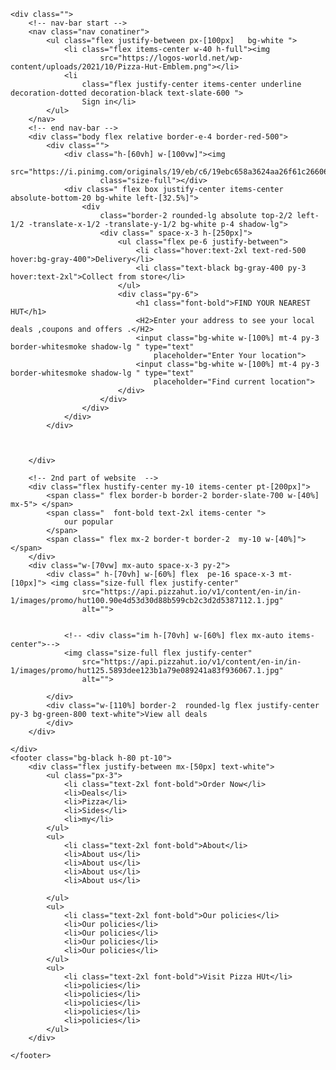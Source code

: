 <!DOCTYPE html>
<html lang="en">

<head>
    <meta charset="UTF-8">
    <meta name="viewport" content="width=device-width, initial-scale=1.0">
    <title>Document</title>
    <script src="https://unpkg.com/@tailwindcss/browser@4"></script>
</head>

<body>

    <div class="">
        <!-- nav-bar start -->
        <nav class="nav conatiner">
            <ul class="flex justify-between px-[100px]   bg-white ">
                <li class="flex items-center w-40 h-full"><img
                        src="https://logos-world.net/wp-content/uploads/2021/10/Pizza-Hut-Emblem.png"></li>
                <li
                    class="flex justify-center items-center underline decoration-dotted decoration-black text-slate-600 ">
                    Sign in</li>
            </ul>
        </nav>
        <!-- end nav-bar -->
        <div class="body flex relative border-e-4 border-red-500">
            <div class="">
                <div class="h-[60vh] w-[100vw]"><img
                        src="https://i.pinimg.com/originals/19/eb/c6/19ebc658a3624aa26f61c2660685c897.jpg"
                        class="size-full"></div>
                <div class=" flex box justify-center items-center absolute-bottom-20 bg-white left-[32.5%]">
                    <div
                        class="border-2 rounded-lg absolute top-2/2 left-1/2 -translate-x-1/2 -translate-y-1/2 bg-white p-4 shadow-lg">
                        <div class=" space-x-3 h-[250px]">
                            <ul class="flex pe-6 justify-between">
                                <li class="hover:text-2xl text-red-500 hover:bg-gray-400">Delivery</li>
                                <li class="text-black bg-gray-400 py-3 hover:text-2xl">Collect from store</li>
                            </ul>
                            <div class="py-6">
                                <h1 class="font-bold">FIND YOUR NEAREST HUT</h1>
                                <H2>Enter your address to see your local deals ,coupons and offers .</H2>
                                <input class="bg-white w-[100%] mt-4 py-3 border-whitesmoke shadow-lg " type="text"
                                    placeholder="Enter Your location">
                                <input class="bg-white w-[100%] mt-4 py-3 border-whitesmoke shadow-lg " type="text"
                                    placeholder="Find current location">
                            </div>
                        </div>
                    </div>
                </div>
            </div>



        </div>

        <!-- 2nd part of website  -->
        <div class="flex hustify-center my-10 items-center pt-[200px]">
            <span class=" flex border-b border-2 border-slate-700 w-[40%] mx-5"> </span>
            <span class="  font-bold text-2xl items-center ">
                our popular
            </span>
            <span class=" flex mx-2 border-t border-2  my-10 w-[40%]"></span>
        </div>
        <div class="w-[70vw] mx-auto space-x-3 py-2">
            <div class=" h-[70vh] w-[60%] flex  pe-16 space-x-3 mt-[10px]"> <img class="size-full flex justify-center"
                    src="https://api.pizzahut.io/v1/content/en-in/in-1/images/promo/hut100.90e4d53d30d88b599cb2c3d2d5387112.1.jpg"
                    alt="">


                <!-- <div class="im h-[70vh] w-[60%] flex mx-auto items-center">-->
                <img class="size-full flex justify-center"
                    src="https://api.pizzahut.io/v1/content/en-in/in-1/images/promo/hut125.5893dee123b1a79e089241a83f936067.1.jpg"
                    alt="">

            </div>
            <div class="w-[110%] border-2  rounded-lg flex justify-center py-3 bg-green-800 text-white">View all deals
            </div>
        </div>

    </div>
    <footer class="bg-black h-80 pt-10">
        <div class="flex justify-between mx-[50px] text-white">
            <ul class="px-3">
                <li class="text-2xl font-bold">Order Now</li>
                <li>Deals</li>
                <li>Pizza</li>
                <li>Sides</li>
                <li>my</li>
            </ul>
            <ul>
                <li class="text-2xl font-bold">About</li>
                <li>About us</li>
                <li>About us</li>
                <li>About us</li>
                <li>About us</li>

            </ul>
            <ul>
                <li class="text-2xl font-bold">Our policies</li>
                <li>Our policies</li>
                <li>Our policies</li>
                <li>Our policies</li>
                <li>Our policies</li>
            </ul>
            <ul>
                <li class="text-2xl font-bold">Visit Pizza HUt</li>
                <li>policies</li>
                <li>policies</li>
                <li>policies</li>
                <li>policies</li>
                <li>policies</li>
            </ul>
        </div>

    </footer>
</body>

</html>
